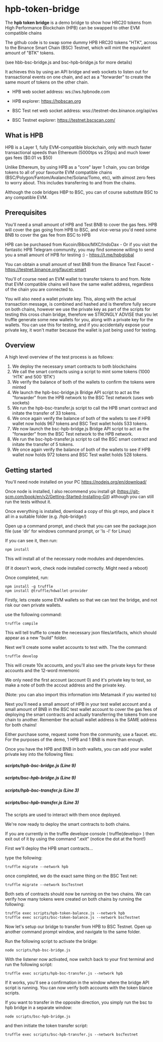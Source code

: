 # hpb-token-bridge

The **hpb token bridge** is a demo bridge to show how HRC20 tokens from High Performance Blockchain (HPB) can be swapped to other EVM compatible chains

The github code is to swap some dummy HPB HRC20 tokens "HTK", across to the Binance Smart Chain (BSC) Testnet, which will mint the equivalent amount of "BTK" tokens.

(see hbb-bsc-bridge.js and bsc-hpb-bridge.js for more details) 

It achieves this by using an API bridge and web sockets to listen out for transactional events on one chain, and act as a "forwarder" to create the same mount of tokens on the other chain.

- HPB  web socket address: ws://ws.hpbnode.com
- HPB  explorer: https://hpbscan.org

- BSC Test net web socket address: wss://testnet-dex.binance.org/api/ws
- BSC Testnet explorer: https://testnet.bscscan.com/

## What is HPB ##

HPB is a Layer 1, fully EVM-compatible blockchain, only with much faster transactional speeds than Ethereum (5000tps vs 25tps) and much lower gas fees ($0.01 vs $50)

Unlike Ethereum, by using HPB as a "core" layer 1 chain, you can bridge tokens to all of your favourite EVM compatible chains (BSC/Polygon/Fantom/Avalanche/Solana/Tomo, etc), 
with almost zero fees to worry about. This includes transferring to and from the chains.

Although the code bridges HBP to BSC, you can of course substitute BSC to any compatible EVM.

## Prerequisites ##

You'll need a small amount of HPB and Test BNB to cover the gas fees. HPB will cover the gas going from HPB to BSC, and vice-versa you'd need some BNB to cover
the gas fee from BSC to HPB

HPB can be purchased from Kucoin/Bibox/MXC/IndoDax - Or if you visit the fantastic HPB Telegram community, you may find someone willing to send you a small amount of HPB for testing :) - https://t.me/hpbglobal

You can obtain a small amount of test BNB from the Binance Test Faucet -  https://testnet.binance.org/faucet-smart

You'll of course need an EVM wallet to transfer tokens to and from. Note that EVM compatible chains will have the same wallet address, regardless of the chain you are connected to. 

You will also need a wallet private key. This, along with the actual transaction message, is combined and hashed and is therefore fully secure on both chains, however we use the private key as part of the scripts for testing this cross chain bridge, therefore we STRONGLY ADVISE that you let truffle generate some new wallets for you, along with a private key for the wallets. You can use this for testing, and if you accidentally expose your private key, it won't matter because the wallet is just being used for testing.

## Overview ##

A high level overview of the test process is as follows:

1. We deploy the necessary smart contracts to both blockchains
2. We call the smart contracts using a script to mint some tokens (1000 'HTK' and 500 'BTK')
3. We verify the balance of both of the wallets to confirm the tokens were minted
4. We launch the hpb-bsc-bridge.js Bridge API script to act as the "forwarder" from the HPB network to the BSC Test network (uses web sockets)
5. We run the hpb-bsc-transfer.js script to call the HPB smart contract and initate the transfer of 33 tokens.
6. We once again verify the balance of both of the wallets to see if HPB wallet now holds 967 tokens and BSC Test wallet holds 533 tokens.
7. We now launch the bsc-hpb-bridge.js Bridge API script to act as the "forwarder" from the BSC Test network to the HPB network.
8. We run the bsc-hpb-transfer.js script to call the BSC smart contract and initate the transfer of 5 tokens.
9. We once again verify the balance of both of the wallets to see if HPB wallet now holds 972 tokens and BSC Test wallet holds 528 tokens.


## Getting started ##
You'll need node installed on your PC
https://nodejs.org/en/download/

Once node is installed, I also recommend you install git (https://git-scm.com/book/en/v2/Getting-Started-Installing-Git) although you can still run the tests without it.

Once everything is installed, download a copy of this git repo, and place it all in a suitable folder (e.g. /hpb-bridge/)

Open up a command prompt, and check that you can see the package.json file (use 'dir' for windows command prompt, or 'ls -l' for Linux)

If you can see it, then run:

```
npm install
```

This will install all of the necessary node modules and dependencies.

(If it doesn't work, check node installed correctly. Might need a reboot)

Once completed, run:

```
npm install -g truffle
npm install @truffle/hdwallet-provider
```

Firstly, lets create some EVM wallets so that we can test the bridge, and not risk our own private wallets.

use the following command:

```
truffle compile
```

This will tell truffle to create the necessary json files/artifacts, which should appear as a new "build" folder.

Next we'll create some wallet accounts to test with. The the command:

```
truffle develop
```

This will create 10x accounts, and you'll also see the private keys for these accounts and the 12-word mnemonic

We only need the first account (account 0) and it's private key to test, so make a note of both the accout address and the private key.

(Note: you can also import this information into Metamask if you wanted to)

Next you'll need a small amount of HPB in your test wallet account and a small amount of BNB in the BSC test wallet account to cover the gas fees of deploying the smart contracts and actually transferring the tokens from one chain to another. Remember the actuall wallet address is the SAME address for both chains!

Either purchase some, request some from the community, use a faucet. etc. For the purposes of the demo, 1 HPB and 1 BNB is more than enough.

Once you have the HPB and BNB in both wallets, you can add your wallet private key into the following files:


##### scripts/hpb-bsc-bridge.js (Line 9)
##### scripts/bsc-hpb-bridge.js (Line 9)
##### scripts/hpb-bsc-transfer.js (Line 3)
##### scripts/bsc-hpb-transfer.js (Line 3)


The scripts are used to interact with them once deployed.

We're now ready to deploy the smart contracts to both chains.

If you are currently in the truffle develope console ( truffle(develop> ) then exit out of it by using the command ".exit" (notice the dot at the front!)

First we'll deploy the HPB smart contracts...

type the following:

```
truffle migrate --network hpb
```

once completed, we do the exact same thing on the BSC Test net:

```
truffle migrate --network bscTestnet
```
Both sets of contracts should now be running on the two chains. We can verify how many tokens were created on both chains by running the following:

```
truffle exec scripts/hpb-token-balance.js --network hpb
truffle exec scripts/bsc-token-balance.js --network bscTestnet
```
Now let's setup our bridge to transfer from HPB to BSC Testnet. Open up another command prompt window, and navigate to the same folder.

Run the following script to activate the bridge:

```
node scripts/hpb-bsc-bridge.js
```

With the listener now activated, now switch back to your first terminal and run the following script:

```
truffle exec scripts/hpb-bsc-transfer.js --network hpb
```
If it works, you'll see a confirmation in the window where the bridge API script is running. You can now verify both accounts with the token blance scripts.

If you want to transfer in the opposite direction, you simply run the bsc to hpb bridge in a separate window:

```
node scripts/bsc-hpb-bridge.js
```
and then initiate the token transfer script:

```
truffle exec scripts/bsc-hpb-transfer.js --network bscTestnet
```










